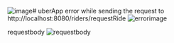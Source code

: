![image](https://github.com/user-attachments/assets/efc04500-b5ca-4544-b6db-72e3b2d75cea)# uberApp
error while sending the request to http://localhost:8080/riders/requestRide
![errorimage](https://github.com/peyush007/uberApp/blob/main/postmanrequestRide.png)



requestbody
![requestbody](https://github.com/peyush007/uberApp/blob/main/2.png)
